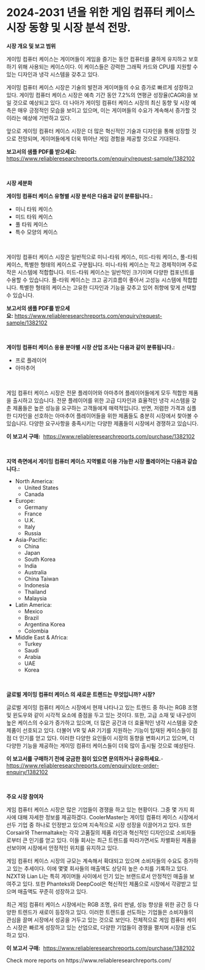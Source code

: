 <p><h1>2024-2031 년을 위한 게임 컴퓨터 케이스 시장 동향 및 시장 분석 전망.</h1></p><p><strong>시장 개요 및 보고 범위</strong></p>
<p><p>게이밍 컴퓨터 케이스는 게이머들이 게임을 즐기는 동안 컴퓨터를 쿨하게 유지하고 보호하기 위해 사용되는 케이스이다. 이 케이스들은 강력한 그래픽 카드와 CPU를 지원할 수 있는 디자인과 냉각 시스템을 갖추고 있다.</p><p>게이밍 컴퓨터 케이스 시장은 기술의 발전과 게이머들의 수요 증가로 빠르게 성장하고 있다. 게이밍 컴퓨터 케이스 시장은 예측 기간 동안 7.2%의 연평균 성장율(CAGR)을 보일 것으로 예상되고 있다. 더 나아가 게이밍 컴퓨터 케이스 시장의 최신 동향 및 시장 예측은 매우 긍정적인 모습을 보이고 있으며, 이는 게이머들의 수요가 계속해서 증가할 것이라는 예상에 기반하고 있다.</p><p>앞으로 게이밍 컴퓨터 케이스 시장은 더 많은 혁신적인 기술과 디자인을 통해 성장할 것으로 전망되며, 게이머들에게 더욱 뛰어난 게임 경험을 제공할 것으로 기대된다.</p></p>
<p><strong>보고서의 샘플 PDF를 받으세요:</strong> <a href="https://www.reliableresearchreports.com/enquiry/request-sample/1382102">https://www.reliableresearchreports.com/enquiry/request-sample/1382102</a></p>
<p>&nbsp;</p>
<p><strong>시장 세분화</strong></p>
<p><strong>게이밍 컴퓨터 케이스 유형별 시장 분석은 다음과 같이 분류됩니다.:</strong></p>
<p><ul><li>미니 타워 케이스</li><li>미드 타워 케이스</li><li>풀 타워 케이스</li><li>특수 모양의 케이스</li></ul></p>
<p>&nbsp;</p>
<p><p>게이밍 컴퓨터 케이스 시장은 일반적으로 미니-타워 케이스, 미드-타워 케이스, 풀-타워 케이스, 특별한 형태의 케이스로 구분됩니다. 미니-타워 케이스는 작고 경제적이며 주로 작은 시스템에 적합합니다. 미드-타워 케이스는 일반적인 크기이며 다양한 컴포넌트를 수용할 수 있습니다. 풀-타워 케이스는 크고 공기흐름이 좋아서 고성능 시스템에 적합합니다. 특별한 형태의 케이스는 고유한 디자인과 기능을 갖추고 있어 취향에 맞게 선택할 수 있습니다.</p></p>
<p><strong>보고서의 샘플 PDF를 받으세요:</strong>&nbsp;<a href="https://www.reliableresearchreports.com/enquiry/request-sample/1382102">https://www.reliableresearchreports.com/enquiry/request-sample/1382102</a></p>
<p>&nbsp;</p>
<p><strong> 게이밍 컴퓨터 케이스 응용 분야별 시장 산업 조사는 다음과 같이 분류됩니다.:</strong></p>
<p><ul><li>프로 플레이어</li><li>아마추어</li></ul></p>
<p>&nbsp;</p>
<p><p>게임 컴퓨터 케이스 시장은 전문 플레이어와 아마추어 플레이어들에게 모두 적합한 제품을 출시하고 있습니다. 전문 플레이어를 위한 고급 디자인과 효율적인 냉각 시스템을 갖춘 제품들은 높은 성능을 요구하는 고객들에게 매력적입니다. 반면, 저렴한 가격과 심플한 디자인을 선호하는 아마추어 플레이어들을 위한 제품들도 충분히 시장에서 찾아볼 수 있습니다. 다양한 요구사항을 충족시키는 다양한 제품들이 시장에서 경쟁하고 있습니다.</p></p>
<p><strong>이 보고서 구매:</strong>&nbsp; <a href="https://www.reliableresearchreports.com/purchase/1382102">https://www.reliableresearchreports.com/purchase/1382102</a></p>
<p>&nbsp;</p>
<p><strong>지역 측면에서 게이밍 컴퓨터 케이스 지역별로 이용 가능한 시장 플레이어는 다음과 같습니다.:</strong></p>
<p><ul>
    <li>
        North America:
        <ul>
            <li>United States</li>
            <li>Canada</li>
        </ul>
    </li>
    <li>
        Europe:
        <ul>
            <li>Germany</li>
            <li>France</li>
            <li>U.K.</li>
            <li>Italy</li>
            <li>Russia</li>
        </ul>
    </li>
    <li>
        Asia-Pacific:
        <ul>
            <li>China</li>
            <li>Japan</li>
            <li>South Korea</li>
            <li>India</li>
            <li>Australia</li>
            <li>China Taiwan</li>
            <li>Indonesia</li>
            <li>Thailand</li>
            <li>Malaysia</li>
        </ul>
    </li>
    <li>
        Latin America:
        <ul>
            <li>Mexico</li>
            <li>Brazil</li>
            <li>Argentina Korea</li>
            <li>Colombia</li>
        </ul>
    </li>
    <li>
        Middle East & Africa:
        <ul>
            <li>Turkey</li>
            <li>Saudi</li>
            <li>Arabia</li>
            <li>UAE</li>
            <li>Korea</li>
        </ul>
    </li>
    </ul></p>
<p>&nbsp;</p>
<p><strong>글로벌 게이밍 컴퓨터 케이스 의 새로운 트렌드는 무엇입니까? 시장?</strong></p>
<p><p>글로벌 게이밍 컴퓨터 케이스 시장에서 현재 나타나고 있는 트렌드 중 하나는 RGB 조명 및 윈도우와 같이 시각적 요소에 중점을 두고 있는 것이다. 또한, 고급 소재 및 내구성이 높은 케이스의 수요가 증가하고 있으며, 더 많은 공간과 더 효율적인 냉각 시스템을 갖춘 제품이 선호되고 있다. 더불어 VR 및 AR 기기를 지원하는 기능이 탑재된 케이스들이 점점 더 인기를 얻고 있다. 이러한 다양한 요인들이 시장의 동향을 변화시키고 있으며, 더 다양한 기능을 제공하는 게이밍 컴퓨터 케이스들이 더욱 많이 출시될 것으로 예상된다.</p></p>
<p><strong>이 보고서를 구매하기 전에 궁금한 점이 있으면 문의하거나 공유하세요.</strong>- <a href="https://www.reliableresearchreports.com/enquiry/pre-order-enquiry/1382102">https://www.reliableresearchreports.com/enquiry/pre-order-enquiry/1382102</a></p>
<p>&nbsp;</p>
<p><strong>주요 시장 참여자</strong></p>
<p><p>게임 컴퓨터 케이스 시장은 많은 기업들이 경쟁을 하고 있는 현황이다. 그중 몇 가지 회사에 대해 자세한 정보를 제공하겠다. CoolerMaster는 게이밍 컴퓨터 케이스 시장에서 선두 기업 중 하나로 인정받고 있으며 지속적으로 시장 성장을 이끌어가고 있다. 또한 Corsair와 Thermaltake는 각각 고품질의 제품 라인과 혁신적인 디자인으로 소비자들로부터 큰 인기를 얻고 있다. 이들 회사는 최근 트렌드를 따라가면서도 차별화된 제품을 선보이며 시장에서 안정적인 위치를 유지하고 있다.</p><p>게임 컴퓨터 케이스 시장의 규모는 계속해서 확대되고 있으며 소비자들의 수요도 증가하고 있는 추세이다. 이에 몇몇 회사들의 매출액도 상당히 높은 수치를 기록하고 있다. NZXT와 Lian Li는 특히 게이머들 사이에서 인기 있는 브랜드로서 안정적인 매출을 보여주고 있다. 또한 Phanteks와 DeepCool은 혁신적인 제품으로 시장에서 각광받고 있으며 매출액도 꾸준히 성장하고 있다.</p><p>최근 게임 컴퓨터 케이스 시장에서는 RGB 조명, 유리 판넬, 성능 향상을 위한 공간 등 다양한 트렌드가 새로이 등장하고 있다. 이러한 트렌드를 선도하는 기업들은 소비자들의 관심을 끌며 시장에서 성공을 거두고 있는 것으로 보인다. 전체적으로 게임 컴퓨터 케이스 시장은 빠르게 성장하고 있는 산업으로, 다양한 기업들이 경쟁을 펼치며 시장을 선도하고 있다.</p></p>
<p><strong>이 보고서 구매:</strong>&nbsp;&nbsp;<a href="https://www.reliableresearchreports.com/purchase/1382102">https://www.reliableresearchreports.com/purchase/1382102</a></p>
<p>Check more reports on https://www.reliableresearchreports.com/</p>
